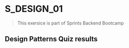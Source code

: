 # S_DESIGN_01

> This exersice is part of Sprints Backend Bootcamp 

## Design Patterns Quiz results
